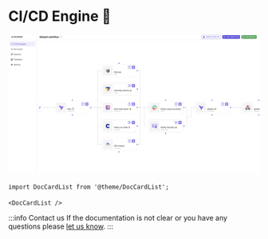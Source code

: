 # CI/CD Engine 🚀

![CI/CD cover](../.gitbook/assets/ci-cd-cover.png)

```mdx-code-block
import DocCardList from '@theme/DocCardList';

<DocCardList />
```

:::info Contact us If the documentation is not clear or you have any questions please [let us know](mailto:support@brainboard.co). :::
